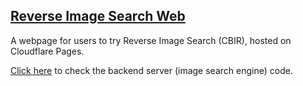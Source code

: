 ## [Reverse Image Search Web](https://demo.best360.tech/)

A webpage for users to try Reverse Image Search (CBIR), hosted on Cloudflare Pages.

[Click here](https://demo.best360.tech/) to check the backend server (image search engine) code.
